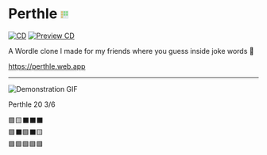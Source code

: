 # Perthle ![Favicon](web/favicon.png) 

[![CD](https://github.com/Alecadabra/perthle/actions/workflows/deploy_main.yml/badge.svg)](https://github.com/Alecadabra/perthle/actions/workflows/prod.yml) [![Preview CD](https://github.com/Alecadabra/perthle/actions/workflows/deploy_preview.yml/badge.svg)](https://github.com/Alecadabra/perthle/actions/workflows/stage.yml)

A Wordle clone I made for my friends where you guess inside joke words 🥰

https://perthle.web.app

***

![Demonstration GIF](https://imgur.com/WRKisYn.gif)

Perthle 20 3/6

🟩🟨⬛⬛⬛<br>🟩⬛🟩⬛🟨<br>🟩🟩🟩🟩🟩
